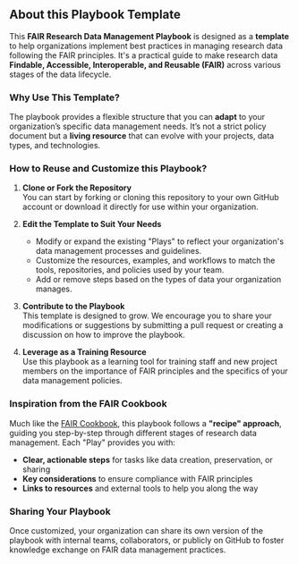 ## About this Playbook Template

This **FAIR Research Data Management Playbook** is designed as a **template** to help organizations implement best practices in managing research data following the FAIR principles. It's a practical guide to make research data **Findable, Accessible, Interoperable, and Reusable (FAIR)** across various stages of the data lifecycle.

### Why Use This Template?

The playbook provides a flexible structure that you can **adapt** to your organization’s specific data management needs. It’s not a strict policy document but a **living resource** that can evolve with your projects, data types, and technologies.

### How to Reuse and Customize this Playbook?

1. **Clone or Fork the Repository**  
   You can start by forking or cloning this repository to your own GitHub account or download it directly for use within your organization.

2. **Edit the Template to Suit Your Needs**  
   - Modify or expand the existing "Plays" to reflect your organization's data management processes and guidelines.
   - Customize the resources, examples, and workflows to match the tools, repositories, and policies used by your team.
   - Add or remove steps based on the types of data your organization manages.

3. **Contribute to the Playbook**  
   This template is designed to grow. We encourage you to share your modifications or suggestions by submitting a pull request or creating a discussion on how to improve the playbook.

4. **Leverage as a Training Resource**  
   Use this playbook as a learning tool for training staff and new project members on the importance of FAIR principles and the specifics of your data management policies.

### Inspiration from the FAIR Cookbook

Much like the [FAIR Cookbook](https://faircookbook.elixir-europe.org/), this playbook follows a **"recipe" approach**, guiding you step-by-step through different stages of research data management. Each "Play" provides you with:
- **Clear, actionable steps** for tasks like data creation, preservation, or sharing
- **Key considerations** to ensure compliance with FAIR principles
- **Links to resources** and external tools to help you along the way

### Sharing Your Playbook

Once customized, your organization can share its own version of the playbook with internal teams, collaborators, or publicly on GitHub to foster knowledge exchange on FAIR data management practices.
